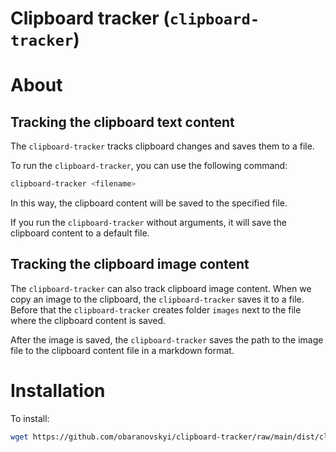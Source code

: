 # Clipboard tracker (`clipboard-tracker`)

# About

## Tracking the clipboard text content

The `clipboard-tracker` tracks clipboard changes and saves them to a file.

To run the `clipboard-tracker`, you can use the following command:

```bash
clipboard-tracker <filename>
```

In this way, the clipboard content will be saved to the specified file.

If you run the `clipboard-tracker` without arguments,
it will save the clipboard content to a default file.

## Tracking the clipboard image content

The `clipboard-tracker` can also track clipboard image content.
When we copy an image to the clipboard, the `clipboard-tracker` saves it to a file.
Before that the `clipboard-tracker` creates folder `images` next to the
file where the clipboard content is saved.

After the image is saved, the `clipboard-tracker` saves the path to the image file
to the clipboard content file in a markdown format.

# Installation

To install:

```bash
wget https://github.com/obaranovskyi/clipboard-tracker/raw/main/dist/clipboard-tracker -O ~/.local/bin/clipboard-tracker && chmod +x ~/.local/bin/clipboard-tracker
```
